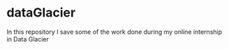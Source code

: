 # dataGlacier
In this repository I save some of the work done during my online internship in Data Glacier

